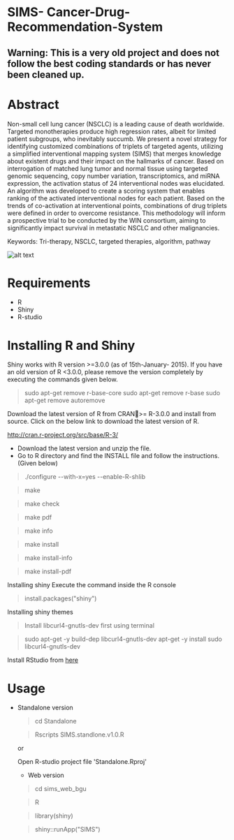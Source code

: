 # SIMS- Cancer-Drug-Recommendation-System

## Warning: This is a very old project and does not follow the best coding standards or has never been cleaned up. 


# Abstract

Non-small cell lung cancer (NSCLC) is a leading cause of death worldwide. Targeted monotherapies produce high regression rates, albeit for limited patient subgroups, who inevitably succumb. We present a novel strategy for identifying customized combinations of triplets of targeted agents, utilizing a simplified interventional mapping system (SIMS) that merges knowledge about existent drugs and their impact on the hallmarks of cancer. Based on interrogation of matched lung tumor and normal tissue using targeted genomic sequencing, copy number variation, transcriptomics, and miRNA expression, the activation status of 24 interventional nodes was elucidated. An algorithm was developed to create a scoring system that enables ranking of the activated interventional nodes for each patient. Based on the trends of co-activation at interventional points, combinations of drug triplets were defined in order to overcome resistance. This methodology will inform a prospective trial to be conducted by the WIN consortium, aiming to significantly impact survival in metastatic NSCLC and other malignancies.

Keywords: Tri-therapy, NSCLC, targeted therapies, algorithm, pathway

![alt text](https://github.com/vvrahul11/SIMS---Cancer-Drug-Recommendation-System/blob/master/sims_web_bgu/SIMS/www/WIN.png)


# Requirements
 * R
 * Shiny
 * R-studio

# Installing R and Shiny

Shiny works with R version >=3.0.0 (as of 15th-January- 2015). If you have an old version of R <3.0.0, please remove the version completely by executing the commands given below.

> sudo apt-get remove r-base-core
> sudo apt-get remove r-base sudo apt-get remove autoremove

Download the latest version of R from CRAN>= R-3.0.0 and install from source. Click on the below link to download the latest version of R.

http://cran.r-project.org/src/base/R-3/

- Download the latest version and unzip the file.
- Go to R directory and find the INSTALL file and follow the instructions. (Given below)

> ./configure --with-x=yes --enable-R-shlib

> make

> make check

> make pdf

> make info

> make install

> make install-info

> make install-pdf

Installing shiny
Execute the command inside the R console

> install.packages("shiny")

Installing shiny themes
> Install libcurl4-gnutls-dev first using terminal

> sudo apt-get -y build-dep libcurl4-gnutls-dev apt-get -y install
> sudo libcurl4-gnutls-dev

Install RStudio from [here](https://www.rstudio.com/)
# Usage
* Standalone version 

  > cd Standalone
  
  > Rscripts SIMS.standlone.v1.0.R
  
  or 
  
  Open R-studio project file 'Standalone.Rproj'
  
  * Web version
  
  > cd sims_web_bgu
  
  > R
  
  > library(shiny)
  
  > shiny::runApp("SIMS")
  
  